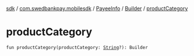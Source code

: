 [sdk](../../../index.md) / [com.swedbankpay.mobilesdk](../../index.md) / [PayeeInfo](../index.md) / [Builder](index.md) / [productCategory](./product-category.md)

# productCategory

`fun productCategory(productCategory: `[`String`](https://kotlinlang.org/api/latest/jvm/stdlib/kotlin/-string/index.html)`?): Builder`